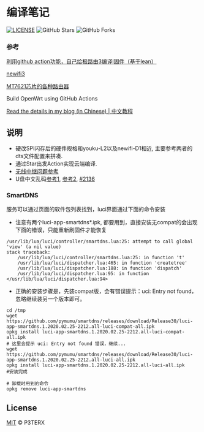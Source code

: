 # 编译笔记

[![LICENSE](https://img.shields.io/github/license/mashape/apistatus.svg?style=flat-square&label=LICENSE)](https://github.com/P3TERX/Actions-OpenWrt/blob/master/LICENSE)
![GitHub Stars](https://img.shields.io/github/stars/P3TERX/Actions-OpenWrt.svg?style=flat-square&label=Stars&logo=github)
![GitHub Forks](https://img.shields.io/github/forks/P3TERX/Actions-OpenWrt.svg?style=flat-square&label=Forks&logo=github)

### 参考

[利用github action功能，自己给极路由3编译l固件（基于lean）](https://www.right.com.cn/forum/thread-2906191-1-1.html)

[newifi3](https://github.com/liwenjie119/lede/blob/master/config/newifi3.config)

[MT7621芯片的各种路由器](https://www.right.com.cn/forum/thread-217908-1-1.html)

Build OpenWrt using GitHub Actions

[Read the details in my blog (in Chinese) | 中文教程](https://p3terx.com/archives/build-openwrt-with-github-actions.html)

## 说明

- 硬改SPI闪存后的硬件规格和youku-L2以及newifi-D1相近, 主要参考两者的dts文件配置来拼凑.
- 通过Star出发Action实现云端编译.
- [无线中继问题参考](https://www.right.com.cn/forum/thread-314109-1-1.html)
- U盘中文乱码[参考1](https://www.right.com.cn/forum/thread-248712-1-1.html), [参考2](https://www.right.com.cn/forum/thread-208227-1-1.html), [#2136](https://github.com/coolsnowwolf/lede/issues/2136)

### SmartDNS

服务可以通过页面的软件包列表找到，luci界面通过下面的命令安装
 - 注意有两个luci-app-smartdns*.ipk, 都要用到，直接安装无compat的会出现下面的错误，只能重新刷固件才能恢复

```
/usr/lib/lua/luci/controller/smartdns.lua:25: attempt to call global 'view' (a nil value)
stack traceback:
	/usr/lib/lua/luci/controller/smartdns.lua:25: in function 't'
	/usr/lib/lua/luci/dispatcher.lua:465: in function 'createtree'
	/usr/lib/lua/luci/dispatcher.lua:188: in function 'dispatch'
	/usr/lib/lua/luci/dispatcher.lua:95: in function </usr/lib/lua/luci/dispatcher.lua:94>
```
 - 正确的安装步骤是，先装compat版，会有错误提示：uci: Entry not found，忽略继续装另一个版本即可。
```
cd /tmp
wget https://github.com/pymumu/smartdns/releases/download/Release30/luci-app-smartdns.1.2020.02.25-2212.all-luci-compat-all.ipk
opkg install luci-app-smartdns.1.2020.02.25-2212.all-luci-compat-all.ipk
# 这里会提示 uci: Entry not found 错误，继续...
wget https://github.com/pymumu/smartdns/releases/download/Release30/luci-app-smartdns.1.2020.02.25-2212.all-luci-all.ipk
opkg install luci-app-smartdns.1.2020.02.25-2212.all-luci-all.ipk
#安装完成

# 卸载时用到的命令
opkg remove luci-app-smartdns
```


## License

[MIT](https://github.com/P3TERX/Actions-OpenWrt/blob/master/LICENSE) © P3TERX
